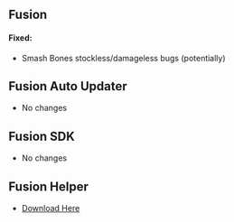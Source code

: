 ## **Fusion**
#### Fixed:
- Smash Bones stockless/damageless bugs (potentially)

## **Fusion Auto Updater**
- No changes

## **Fusion SDK**
- No changes

## **Fusion Helper**
- [Download Here](https://github.com/Lakatrazz/Fusion-Helper/releases/latest)
